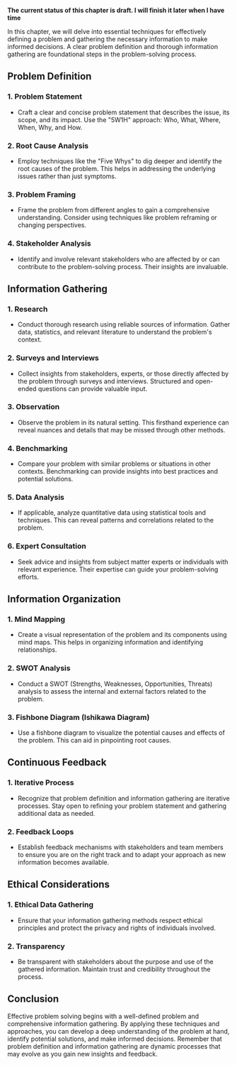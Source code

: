 **The current status of this chapter is draft. I will finish it later when I have time**

In this chapter, we will delve into essential techniques for effectively defining a problem and gathering the necessary information to make informed decisions. A clear problem definition and thorough information gathering are foundational steps in the problem-solving process.

Problem Definition
------------------

### 1. **Problem Statement**

* Craft a clear and concise problem statement that describes the issue, its scope, and its impact. Use the "5W1H" approach: Who, What, Where, When, Why, and How.

### 2. **Root Cause Analysis**

* Employ techniques like the "Five Whys" to dig deeper and identify the root causes of the problem. This helps in addressing the underlying issues rather than just symptoms.

### 3. **Problem Framing**

* Frame the problem from different angles to gain a comprehensive understanding. Consider using techniques like problem reframing or changing perspectives.

### 4. **Stakeholder Analysis**

* Identify and involve relevant stakeholders who are affected by or can contribute to the problem-solving process. Their insights are invaluable.

Information Gathering
---------------------

### 1. **Research**

* Conduct thorough research using reliable sources of information. Gather data, statistics, and relevant literature to understand the problem's context.

### 2. **Surveys and Interviews**

* Collect insights from stakeholders, experts, or those directly affected by the problem through surveys and interviews. Structured and open-ended questions can provide valuable input.

### 3. **Observation**

* Observe the problem in its natural setting. This firsthand experience can reveal nuances and details that may be missed through other methods.

### 4. **Benchmarking**

* Compare your problem with similar problems or situations in other contexts. Benchmarking can provide insights into best practices and potential solutions.

### 5. **Data Analysis**

* If applicable, analyze quantitative data using statistical tools and techniques. This can reveal patterns and correlations related to the problem.

### 6. **Expert Consultation**

* Seek advice and insights from subject matter experts or individuals with relevant experience. Their expertise can guide your problem-solving efforts.

Information Organization
------------------------

### 1. **Mind Mapping**

* Create a visual representation of the problem and its components using mind maps. This helps in organizing information and identifying relationships.

### 2. **SWOT Analysis**

* Conduct a SWOT (Strengths, Weaknesses, Opportunities, Threats) analysis to assess the internal and external factors related to the problem.

### 3. **Fishbone Diagram (Ishikawa Diagram)**

* Use a fishbone diagram to visualize the potential causes and effects of the problem. This can aid in pinpointing root causes.

Continuous Feedback
-------------------

### 1. **Iterative Process**

* Recognize that problem definition and information gathering are iterative processes. Stay open to refining your problem statement and gathering additional data as needed.

### 2. **Feedback Loops**

* Establish feedback mechanisms with stakeholders and team members to ensure you are on the right track and to adapt your approach as new information becomes available.

Ethical Considerations
----------------------

### 1. **Ethical Data Gathering**

* Ensure that your information gathering methods respect ethical principles and protect the privacy and rights of individuals involved.

### 2. **Transparency**

* Be transparent with stakeholders about the purpose and use of the gathered information. Maintain trust and credibility throughout the process.

Conclusion
----------

Effective problem solving begins with a well-defined problem and comprehensive information gathering. By applying these techniques and approaches, you can develop a deep understanding of the problem at hand, identify potential solutions, and make informed decisions. Remember that problem definition and information gathering are dynamic processes that may evolve as you gain new insights and feedback.
